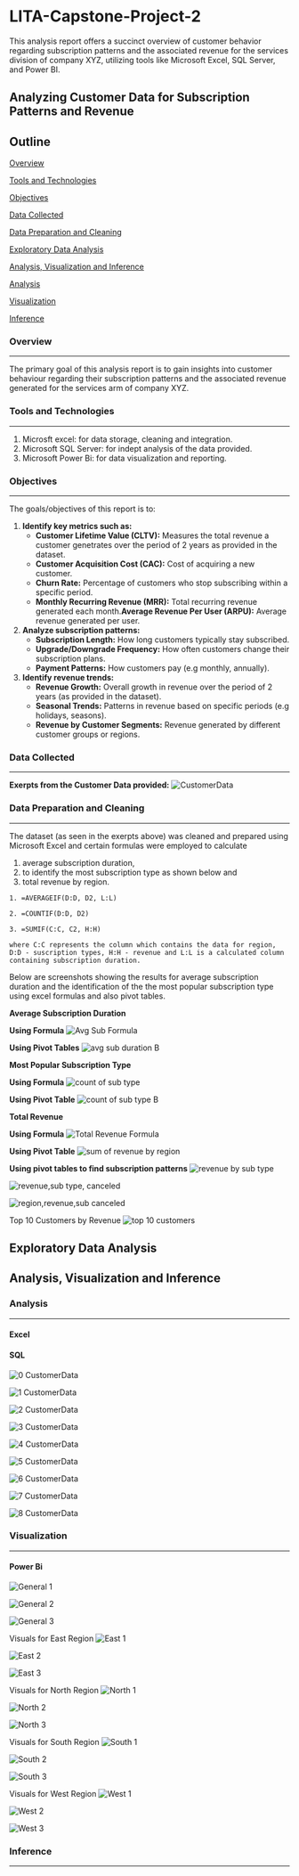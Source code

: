 # LITA-Capstone-Project-2
This analysis report offers a succinct overview of customer behavior regarding subscription patterns and the associated revenue for the services division of company XYZ, utilizing tools like Microsoft Excel, SQL Server, and Power BI.

## Analyzing Customer Data for Subscription Patterns and Revenue
## Outline
[Overview](#Overview)

[Tools and Technologies](#Tool-and-Technologies)

[Objectives](#Objectives)

[Data Collected](#Data-Collected)

[Data Preparation and Cleaning](#Data-Preparation-and-Cleaning)

[Exploratory Data Analysis](#Exploratory-Data-Analysis)

[Analysis, Visualization and Inference](#Analysis-Visualization-and-Inference)

[Analysis](#Analysis)

[Visualization](#Visualization)

[Inference](#Inference)


### Overview
---
The primary goal of this analysis report is to gain insights into customer behaviour regarding their subscription patterns and the associated revenue generated for the services arm of company XYZ. 

### Tools and Technologies
---
1. Microsft excel: for data storage, cleaning and integration.
2. Microsoft SQL Server: for indept analysis of the data provided.
3. Microsoft Power Bi: for data visualization and reporting.

### Objectives
---
The goals/objectives of this report is to:
1. **Identify key metrics such as:**
   - **Customer Lifetime Value (CLTV):** Measures the total revenue a customer genetrates over the period of 2 years as provided in the dataset.
   - **Customer Acquisition Cost (CAC):** Cost of acquiring a new customer.
   - **Churn Rate:** Percentage of customers who stop subscribing within a specific period.
   - **Monthly Recurring Revenue (MRR):** Total recurring revenue generated each month.**Average Revenue Per User (ARPU):** Average revenue generated per user.
2. **Analyze subscription patterns:**
   - **Subscription Length:** How long customers typically stay subscribed.
   - **Upgrade/Downgrade Frequency:** How often customers change their subscription plans.
   - **Payment Patterns:** How customers pay (e.g monthly, annually).
4. **Identify revenue trends:**
   - **Revenue Growth:** Overall growth in revenue over the period of 2 years (as provided in the dataset).
   - **Seasonal Trends:** Patterns in revenue based on specific periods (e.g holidays, seasons).
   - **Revenue by Customer Segments:** Revenue generated by different customer groups or regions.

### Data Collected
---
**Exerpts from the Customer Data provided:**
![CustomerData](https://github.com/user-attachments/assets/a0b95f67-6e24-42fc-aea1-cc4ee65687fb)


### Data Preparation and Cleaning
---
The dataset (as seen in the exerpts above) was cleaned and prepared using Microsoft Excel and certain formulas were employed to calculate 
1. average subscription duration,
2. to identify the most subscription type as shown below and
3. total revenue by region.

```
1. =AVERAGEIF(D:D, D2, L:L) 

2. =COUNTIF(D:D, D2)

3. =SUMIF(C:C, C2, H:H)

where C:C represents the column which contains the data for region, D:D - suscription types, H:H - revenue and L:L is a calculated column containing subscription duration.
```

Below are screenshots showing the results for average subscription duration and the identification of the the most popular subscription type using excel formulas and also pivot tables.

**Average Subscription Duration** 

**Using Formula** ![Avg  Sub Formula](https://github.com/user-attachments/assets/247a3f55-9b48-4240-8426-5bc5e4d988ae)

**Using Pivot Tables** ![avg  sub  duration B](https://github.com/user-attachments/assets/8bdf310c-428d-4b8b-9ea7-a2f1fa454f38)


**Most Popular Subscription Type**

**Using Formula** ![count of sub  type](https://github.com/user-attachments/assets/78416198-e8af-4b25-b469-610a23c54730)

**Using Pivot Table** ![count of sub  type B](https://github.com/user-attachments/assets/7be3d30d-f3f3-4dc4-af92-5682bab16a2d)


**Total Revenue** 

**Using Formula** ![Total Revenue Formula](https://github.com/user-attachments/assets/afd33935-9e20-402f-93f0-6d33ddb90441)

**Using Pivot Table** ![sum of revenue by region](https://github.com/user-attachments/assets/e968c8f2-8eaa-4fee-8360-0c2e986e4f7e)


**Using pivot tables to find subscription patterns**
![revenue by sub  type](https://github.com/user-attachments/assets/a18b2fe9-4c3c-41d8-93df-1166b3114889)

![revenue,sub  type, canceled](https://github.com/user-attachments/assets/3a0ab653-3c11-4685-949e-b113c28a2ee7)

![region,revenue,sub  canceled](https://github.com/user-attachments/assets/39ac6e8e-c5a0-4abc-94b5-79f9d0fb5eaa)


Top 10 Customers by Revenue 
![top 10 customers](https://github.com/user-attachments/assets/ad437247-2ea2-46b8-848f-119899d1e102)


## Exploratory Data Analysis
## Analysis, Visualization and Inference

### Analysis
---
#### Excel

#### SQL
![0  CustomerData](https://github.com/user-attachments/assets/09eb643e-524f-4df1-a02a-feebad5d3e7f)

![1  CustomerData](https://github.com/user-attachments/assets/8fcadd1c-5fa4-4242-8e3c-9e59838043de)

![2  CustomerData](https://github.com/user-attachments/assets/a2104259-a0f0-4966-8d92-68301c08baca)

![3  CustomerData](https://github.com/user-attachments/assets/56c46569-44ff-4181-963f-1408cb70eb26)

![4  CustomerData](https://github.com/user-attachments/assets/89b4665b-3d61-4ab3-9f74-d115db92e1d1)

![5  CustomerData](https://github.com/user-attachments/assets/30dfd434-1c84-4a2d-b958-b29ebf8688b3)

![6  CustomerData](https://github.com/user-attachments/assets/8aab8ba1-851a-426a-bd9d-1a72a63668bb)

![7  CustomerData](https://github.com/user-attachments/assets/a5ecff4d-84e7-49f2-ba42-dcda8de029c0)

![8  CustomerData](https://github.com/user-attachments/assets/3aebec64-2fbe-4e44-9610-ae87ab09ee39)


### Visualization
---
#### Power Bi
![General 1](https://github.com/user-attachments/assets/68a68e67-efbe-4cdc-a6b3-e21ac92993f0)

![General 2](https://github.com/user-attachments/assets/a1bf85c1-ce56-45ce-b4e5-603219dab2b8)

![General 3](https://github.com/user-attachments/assets/6f5d47e8-20d5-43dd-83f7-3f298f59f918)

Visuals for East Region
![East 1](https://github.com/user-attachments/assets/bc79e4f9-8cf7-4fd8-b281-f4aa1b47b7b1)

![East 2](https://github.com/user-attachments/assets/9a38e098-6a3b-4e1a-8c00-65e8899668a9)

![East 3](https://github.com/user-attachments/assets/5d619e14-1c15-41de-9b0b-d5285486b1c3)

Visuals for North Region
![North 1](https://github.com/user-attachments/assets/9ded5a6c-a671-47a5-8ace-60d8aea22d12)

![North 2](https://github.com/user-attachments/assets/26707d94-5233-49ac-9a7d-b8db0e2849c7)

![North 3](https://github.com/user-attachments/assets/e331721b-09e2-489a-9674-a21304e7b8a9)

Visuals for South Region
![South 1](https://github.com/user-attachments/assets/28b0b63a-6cb8-4acf-b67a-f39fbb5b707a)

![South 2](https://github.com/user-attachments/assets/0fbbcaf1-b499-4e2d-8058-de2c86e31037)

![South 3](https://github.com/user-attachments/assets/47d36c63-9f22-49ea-8865-e6e15564ada2)

Visuals for West Region
![West 1](https://github.com/user-attachments/assets/02efc403-fcb1-4838-8260-de9626e0ff7f)

![West 2](https://github.com/user-attachments/assets/1d9efeb6-7118-43dc-88a8-7d03e57bed79)

![West 3](https://github.com/user-attachments/assets/897d8005-077f-48b7-aebd-eb51942e7004)


### Inference
---




